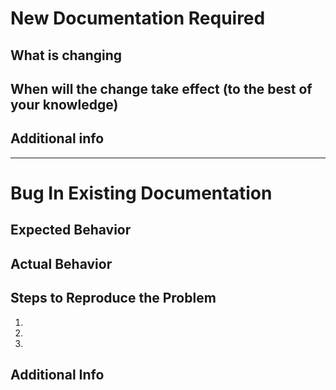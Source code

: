 # New Documentation Required
<!-- Fill out this section if you need documentation for a new feature or updated functionality that is upcoming. Delete the other section. -->
## What is changing

## When will the change take effect (to the best of your knowledge)

## Additional info

---

# Bug In Existing Documentation
<!-- Fill out this section to report a bug in existing documentation. Delete the other section.-->
## Expected Behavior

## Actual Behavior

## Steps to Reproduce the Problem

1.
1.
1.

## Additional Info

<!-- You may also assign an issue using /assign @[user] -->
